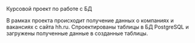 Курсовой проект по работе с БД

В рамках проекта происходит получение данных о компаниях и вакансиях с сайта hh.ru. 
Спроектированы таблицы в БД PostgreSQL и загружены полученные данные в созданные таблицы.

